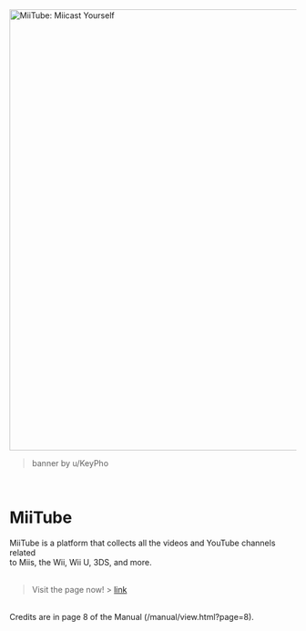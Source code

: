 <img width="2400" height="775" alt="MiiTube: Miicast Yourself" src="https://github.com/user-attachments/assets/f951d693-2e3f-400b-9b95-726fcd76fbe3" />

> banner by u/KeyPho

<br/>

# MiiTube
MiiTube is a platform that collects all the videos and YouTube channels related<br>
to Miis, the Wii, Wii U, 3DS, and more.<br><br>

> Visit the page now! > [link](https://miitube-v2beta-byturtledevv-preview.vercel.app)
<br>
Credits are in page 8 of the Manual (/manual/view.html?page=8).

